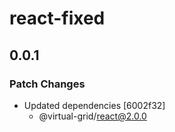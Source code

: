 # react-fixed

## 0.0.1

### Patch Changes

- Updated dependencies [6002f32]
  - @virtual-grid/react@2.0.0
